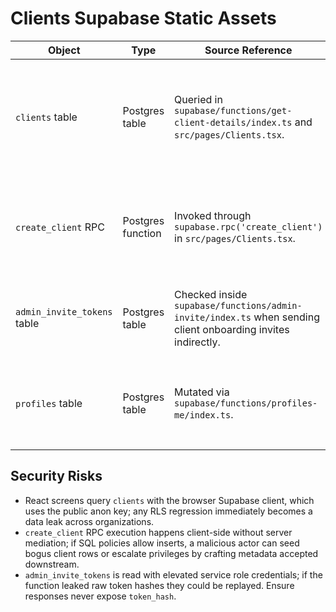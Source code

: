 # Clients Supabase Static Assets

| Object | Type | Source Reference | Purpose | Security Controls |
| --- | --- | --- | --- | --- |
| `clients` table | Postgres table | Queried in `supabase/functions/get-client-details/index.ts` and `src/pages/Clients.tsx`. | Stores demographic + service preference details rendered in client roster and detail views. | Relies on row-level policies invoked via `user_has_role_for_org`; UI fetches use service role session (React) so ensure policies prevent cross-tenant reads. |
| `create_client` RPC | Postgres function | Invoked through `supabase.rpc('create_client')` in `src/pages/Clients.tsx`. | Inserts normalized client payloads, used for roster creation flows. | Must validate organization/creator in SQL; frontend currently trusts Supabase to reject unauthorized callers. |
| `admin_invite_tokens` table | Postgres table | Checked inside `supabase/functions/admin-invite/index.ts` when sending client onboarding invites indirectly. | Avoids duplicate invites and tracks expirations. | Exposed to admins via service role client inside function; ensure policies restrict insert/select to privileged roles only. |
| `profiles` table | Postgres table | Mutated via `supabase/functions/profiles-me/index.ts`. | Stores profile metadata reused by clients for preferences + timezone. | Edge function limits fields, but direct table updates in UI would bypass validation unless RLS enforces `id = auth.uid()`. |

## Security Risks
- React screens query `clients` with the browser Supabase client, which uses the public anon key; any RLS regression immediately becomes a data leak across organizations.
- `create_client` RPC execution happens client-side without server mediation; if SQL policies allow inserts, a malicious actor can seed bogus client rows or escalate privileges by crafting metadata accepted downstream.
- `admin_invite_tokens` is read with elevated service role credentials; if the function leaked raw token hashes they could be replayed. Ensure responses never expose `token_hash`. 
